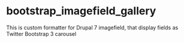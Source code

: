 # bootstrap_imagefield_gallery
This is custom formatter for Drupal 7 imagefield, that display fields as Twitter Bootstrap 3 carousel
